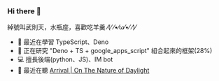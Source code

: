 ### Hi there 👋
綽號叫武則天，水瓶座，喜歡吃羊羹 ⁄(⁄ ⁄•⁄ω⁄•⁄ ⁄)⁄    
 
- 🌱 最近在學習 TypeScript、Deno    
- 🔭 正在研究 "Deno + TS + google_apps_script" 組合起來的框架(28%)    
- 💻 擅長後端(python、JS)、IM bot  
- 🎵 最近在聽 [Arrival | On The Nature of Daylight](https://www.youtube.com/watch?v=EDMe_nUpzMM)

<!--
**we684123/we684123** is a ✨ _special_ ✨ repository because its `README.md` (this file) appears on your GitHub profile.

Here are some ideas to get you started:


- 🌱 I’m currently learning ...
- 👯 I’m looking to collaborate on ...
- 🤔 I’m looking for help with ...
- 💬 Ask me about ...
- 📫 How to reach me: ...
- 😄 Pronouns: ...
- ⚡ Fun fact: ...
-->
